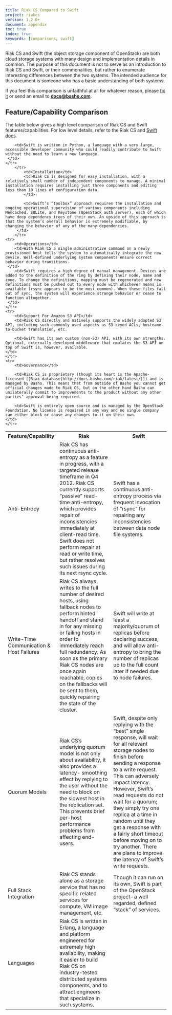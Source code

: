 ```yaml
---
title: Riak CS Compared to Swift
project: riakcs
version: 1.2.0+
document: appendix
toc: true
index: true
keywords: [comparisons, swift]
---
```

Riak CS and Swift (the object storage component of OpenStack) are both cloud storage systems with many design and implementation details in common. The purpose of this document is not to serve as an introduction to Riak CS and Swift, or their commonalities, but rather to enumerate interesting differences between the two systems. The intended audience for this document is someone who has a basic understanding of both systems.

If you feel this comparison is unfaithful at all for whatever reason, please [fix it](https://github.com/basho/basho_docs/issues/new) or send an email to **docs@basho.com**.


## Feature/Capability Comparison

The table below gives a high level comparison of Riak CS and Swift features/capabilities.  For low level details, refer to the Riak CS and [Swift docs](http://docs.openstack.org/developer/swift/).

<table>
    <tr>
        <th WIDTH="15%">Feature/Capability</th>
        <th WIDTH="42%">Riak</th>
        <th WIDTH="43%">Swift</th>
    </tr>
    <tr>
        <td>Anti-Entropy</td>
        <td>Riak CS has continuous anti-entropy as a feature in progress, with a targeted release timeframe in Q4 2012. Riak CS currently supports “passive” read-time anti-entropy, which provides repair of inconsistencies immediately at client-read time. Swift does not perform repair at read or write time, but rather resolves such issues during its next rsync cycle.  
		</td>
        <td>Swift has a continuous anti-entropy process via frequent invocation of “rsync” for repairing any inconsistencies between data node file systems.
		</td>
    </tr>
    <tr>
        <td>Write-Time Communication & Host Failures</td>
        <td>Riak CS always writes to the full number of desired hosts, using fallback nodes to perform hinted handoff and stand in for any missing or failing hosts in order to immediately reach full redundancy. As soon as the primary Riak CS nodes are once again reachable, copies on the fallbacks will be sent to them, quickly repairing the state of the cluster.		
	 </td>
        <td> Swift will write at least a majority/quorum of replicas before declaring success, and will allow anti-entropy to bring the number of replicas up to the full count later if needed due to node failures.
		</td>
    </tr>
    <tr>
        <td>Quorum Models</td>
        <td>Riak CS’s underlying quorum model is not only about availability, it also provides a latency- smoothing effect by replying to the user without the need to block on the slowest host in the replication set. This prevents brief per-host performance problems from affecting end-users. 
			</td>
        <td>Swift, despite only replying with the “best” single response, will wait for all relevant storage nodes to finish before sending a response to a write request. This can adversely impact latency. However, Swift’s read requests do not wait for a quorum; they simply try one replica at a time in random until they get a response with a fairly short timeout before moving on to try another. There are plans to improve the latency of Swift’s write requests.	
	 </td>
    </tr>
    <tr>
        <td>Full Stack Integration</td>
        <td>Riak CS stands alone as a storage service that has no specific related services for compute, VM image management, etc.
	</td>
        <td>Though it can run on its own, Swift is part of the OpenStack project– a well regarded, defined “stack” of services.
	</td>
    </tr>
	<tr>
        <td>Languages</td>
        <td>Riak CS is written in Erlang, a language and platform engineered for extremely high availability, making it easier to build Riak CS on industry-tested distributed systems components, and to attract engineers that specialize in such systems.
		 </td>
		
        <td>Swift is written in Python, a language with a very large, accessible developer community who could readily contribute to Swift without the need to learn a new language.		
	 </td>
    </tr>
		</tr>
	        <td>Installation</td>
	        <td>Riak CS is designed for easy installation, with a relatively small number of independent components to manage. A minimal installation requires installing just three components and editing less than 10 lines of configuration data.
			</td>

	        <td>Swift’s “toolbox” approach requires the installation and ongoing operational supervision of various components including Memcached, SQLite, and Keystone (OpenStack auth server), each of which have deep dependency trees of their own. An upside of this approach is that the system’s overall behavior is extremely modifiable, by changing the behavior of any of the many dependencies.			
		 </td>
	    </tr>
    <tr>
        <td>Operations</td>
        <td>With Riak CS a single administrative command on a newly provisioned host tells the system to automatically integrate the new device. Well-defined underlying system components ensure correct behavior during transitions.
	 </td>
        <td>Swift requires a high degree of manual management. Devices are added to the definition of the ring by defining their node, name and zone. To change the definitions, mapping must be regenerated and new definitions must be pushed out to every node with whichever means is available (rsync appears to be the most common). When these files fall out of sync, the system will experience strange behavior or cease to function altogether.
	 </td>
    </tr>
    <tr>
        <td>Support For Amazon S3 API</td>
        <td>Riak CS directly and natively supports the widely adopted S3 API, including such commonly used aspects as S3-keyed ACLs, hostname-to-bucket translation, etc.
	
        <td>Swift has its own custom (non-S3) API, with its own strengths. Optional, externally developed middleware that emulates the S3 API on top of Swift is, however, available.
	</td>
    </tr>
    <tr>
        <td>Governance</td>

		<td>Riak CS is proprietary (though its heart is the Apache-licensed [[Riak database|http://docs.basho.com/riak/latest/]]) and is managed by Basho. This means that from outside of Basho you cannot get official changes made to Riak CS, but on the other hand Basho can unilaterally commit to improvements to the product without any other parties’ approval being required.
			
        <td>Swift is entirely open source and is managed by the OpenStack Foundation. No license is required in any way and no single company can either block or cause any changes to it on their own.
	</td>
    </tr>
    
</table>
